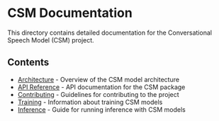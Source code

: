 # CSM Documentation

This directory contains detailed documentation for the Conversational Speech Model (CSM) project.

## Contents

- [Architecture](architecture.md) - Overview of the CSM model architecture
- [API Reference](api_reference.md) - API documentation for the CSM package
- [Contributing](contributing.md) - Guidelines for contributing to the project
- [Training](training.md) - Information about training CSM models
- [Inference](inference.md) - Guide for running inference with CSM models